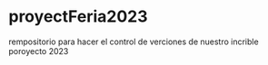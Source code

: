 # proyectFeria2023
rempositorio para hacer el control de verciones de nuestro incrible poroyecto 2023
